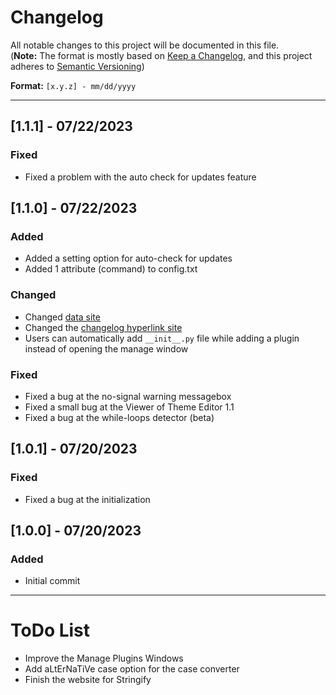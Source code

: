 # Changelog

All notable changes to this project will be documented in this file.<br>
(**Note:** The format is mostly based on [Keep a Changelog](https://keepachangelog.com/en/1.0.0/), and this project adheres to [Semantic Versioning](https://semver.org/spec/v2.0.0.html))

**Format:** `[x.y.z] - mm/dd/yyyy`
<hr>

## [1.1.1] - 07/22/2023
### Fixed
- Fixed a problem with the auto check for updates feature

## [1.1.0] - 07/22/2023
### Added
- Added a setting option for auto-check for updates
- Added 1 attribute (command) to config.txt
### Changed
- Changed [data site](https://clients-data.netlify.app)
- Changed the [changelog hyperlink site](https://github.com/ItsHungg/Stringify/blob/main/CHANGELOG.md)
- Users can automatically add `__init__.py` file while adding a plugin instead of opening the manage window
### Fixed
- Fixed a bug at the no-signal warning messagebox
- Fixed a small bug at the Viewer of Theme Editor 1.1
- Fixed a bug at the while-loops detector (beta)

## [1.0.1] - 07/20/2023
### Fixed
- Fixed a bug at the initialization

## [1.0.0] - 07/20/2023
### Added
- Initial commit

<hr>

# ToDo List
- Improve the Manage Plugins Windows
- Add aLtErNaTiVe case option for the case converter
- Finish the website for Stringify
